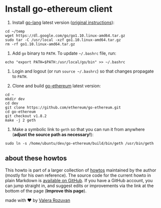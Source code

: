# Install go-ethereum client

1. Install [go-lang](https://golang.org) latest version ([original instructions](https://golang.org/doc/install)):

```shell
cd ~/temp
wget https://dl.google.com/go/go1.10.linux-amd64.tar.gz
sudo tar -C /usr/local -xzf go1.10.linux-amd64.tar.gz
rm -rf go1.10.linux-amd64.tar.gz
```

1. Add `go` binary to `PATH`. To update `~/.bashrc` file, run:

```shell
echo "export PATH=$PATH:/usr/local/go/bin" >> ~/.bashrc
```

1. Login and logout (or run `source ~/.bashrc`) so that changes propagate to `PATH`.

1. Clone and build [go-ethereum](https://github.com/ethereum/go-ethereum) latest version:

```shell
cd ~
mkdir dev
cd dev
git clone https://github.com/ethereum/go-ethereum.git
cd go-ethereum
git checkout v1.8.2
make -j 2 geth
```

1. Make a symbolic link to `geth` so that you can run it from anywhere (**adjust the source path as necessary!**):

```shell
sudo ln -s /home/ubuntu/dev/go-ethereum/build/bin/geth /usr/bin/geth
```

## about these howtos

This howto is part of a larger collection of [howtos](https://howtos.rozuvan.net/) maintained by the author (mostly for his own reference). The source code for the current howto in plain Markdown is [available on GitHub](https://github.com/valera-rozuvan/howtos/blob/main/docs/003-install-go-ethereum-client.md). If you have a GitHub account, you can jump straight in, and suggest edits or improvements via the link at the bottom of the page (**Improve this page**).

made with ❤ by [Valera Rozuvan](https://valera.rozuvan.net/)
